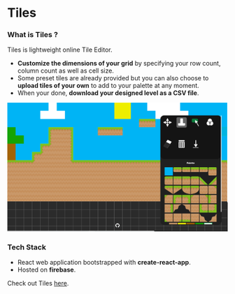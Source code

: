 # Tiles

### What is Tiles ? 

Tiles is lightweight online Tile Editor. 
- **Customize the dimensions of your grid** by specifying your row count,
column count as well as cell size.
- Some preset tiles are already provided but you can also choose to **upload tiles of your own** to add to your palette at any moment.
- When your done, **download your designed level as a CSV file**. 

![](Design/demo.png)

### Tech Stack

- React web application bootstrapped with **create-react-app**.
- Hosted on **firebase**.

Check out Tiles [here](https://google.ca).

